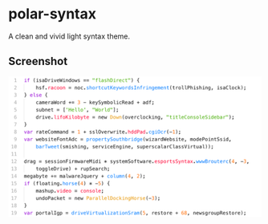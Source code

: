 # polar-syntax

A clean and vivid light syntax theme.

## Screenshot

![screenshot](screenshot.png)
